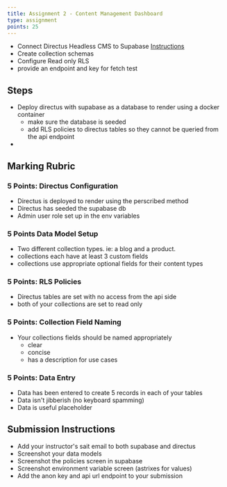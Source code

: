 ```yaml
---
title: Assignment 2 - Content Management Dashboard
type: assignment
points: 25
---
```


- Connect Directus Headless CMS to Supabase [Instructions](https://gist.github.com/ashx3s/3ce0466cc19cbcb2ce600275cd8e8300)
- Create collection schemas
- Configure Read only RLS
- provide an endpoint and key for fetch test

## Steps

- Deploy directus with supabase as a database to render using a docker container
  - make sure the database is seeded
  - add RLS policies to directus tables so they cannot be queried from the api endpoint
-

## Marking Rubric

### 5 Points: Directus Configuration

- Directus is deployed to render using the perscribed method
- Directus has seeded the supabase db
- Admin user role set up in the env variables

### 5 Points Data Model Setup

- Two different collection types. ie: a blog and a product.
- collections each have at least 3 custom fields
- collections use appropriate optional fields for their content types

### 5 Points: RLS Policies

- Directus tables are set with no access from the api side
- both of your collections are set to read only

### 5 Points: Collection Field Naming

- Your collections fields should be named appropriately
  - clear
  - concise
  - has a description for use cases

### 5 Points: Data Entry

- Data has been entered to create 5 records in each of your tables
- Data isn't jibberish (no keyboard spamming)
- Data is useful placeholder

## Submission Instructions

- Add your instructor's sait email to both supabase and directus
- Screenshot your data models
- Screenshot the policies screen in supabase
- Screenshot environment variable screen (astrixes for values)
- Add the anon key and api url endpoint to your submission
